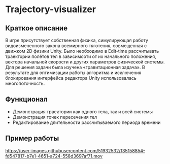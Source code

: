 # Trajectory-visualizer

## Краткое описание
В игре присутствует собственная физика, симулирующая работу видоизмененного закона всемирного тяготения, совмещенная с движком 2D физики Unity. Было необходимо в Edit-time рассчитывать траектории полётов тел в зависимсоти от их начального положения, вектора начальной скорости и других параметров физической системы. Для решения задачи была изучена «гравитационная задача». В результате для оптимизации работы алгоритма и исключения блокирования интерфейса редактора Unity использовалась многопоточность.


## Функционал
* Демонстрация траектории как одного тела, так и всей системы
* Демонстрация точек пересечения тел
* Редактирование длительности рассчитываемого периода времени

## Пример работы


https://user-images.githubusercontent.com/51932532/135158854-fd547817-b7e1-4651-a724-558d3697af71.mov

